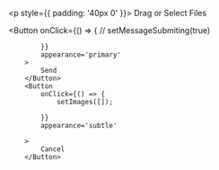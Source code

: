 <Uploader
            multiple
            autoUpload={false}
            draggable
            name='files'
            accept='image/jpeg, image/png, image/jpg'
            onChange={setImages}
            listType='picture'
        >
	        <p style={{ padding: '40px 0' }}>
	            Drag or Select Files
	        </p>
        </Uploader>
        <Button
            onClick={() => {
                // setMessageSubmiting(true)
                
            }}
            appearance='primary'
        >
            Send
        </Button>
        <Button
            onClick={() => {
                setImages([]);
                
            }}
            appearance='subtle'

        >
            Cancel
        </Button>